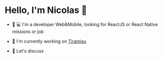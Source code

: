 # Hello, I'm Nicolas 👋

- 📱 💻 I'm a developer Web&Mobile, looking for ReactJS or React Native missions or job

- 🍰 I'm currently working on [Tiramisu](https://github.com/cppccn/trms)

- 💬 Let's discuss
